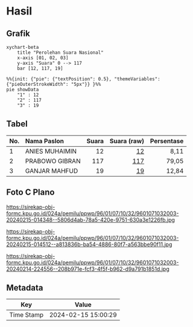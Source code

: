 # Hasil

## Grafik

```mermaid
xychart-beta
    title "Perolehan Suara Nasional"
    x-axis [01, 02, 03]
    y-axis "Suara" 0 --> 117
    bar [12, 117, 19]
```

```mermaid
%%{init: {"pie": {"textPosition": 0.5}, "themeVariables": {"pieOuterStrokeWidth": "5px"}} }%%
pie showData
    "1" : 12
    "2" : 117
    "3" : 19
```

## Tabel

| No. | Nama Paslon    | Suara | Suara (raw) | Persentase |
|:--- |:-------------- | -----:| -----------:| ----------:|
| 1   | ANIES MUHAIMIN | 12    | [12][p-1]   | 8,11       |
| 2   | PRABOWO GIBRAN | 117   | [117][p-2]  | 79,05      |
| 3   | GANJAR MAHFUD  | 19    | [19][p-3]   | 12,84      |


[p-1]: https://github.com/gigit-pemilu/pemilu-2024/blob/main/pilpres/hitung-suara/sub/96-papua-barat-daya/sub/01-sorong/sub/07-aimas/sub/1032-klaigit/sub/003-tps/sub/paslon-1.txt
[p-2]: https://github.com/gigit-pemilu/pemilu-2024/blob/main/pilpres/hitung-suara/sub/96-papua-barat-daya/sub/01-sorong/sub/07-aimas/sub/1032-klaigit/sub/003-tps/sub/paslon-2.txt
[p-3]: https://github.com/gigit-pemilu/pemilu-2024/blob/main/pilpres/hitung-suara/sub/96-papua-barat-daya/sub/01-sorong/sub/07-aimas/sub/1032-klaigit/sub/003-tps/sub/paslon-3.txt

## Foto C Plano

https://sirekap-obj-formc.kpu.go.id/024a/pemilu/ppwp/96/01/07/10/32/9601071032003-20240215-014348--5806d4ab-78a5-420e-9751-630a3e1226fb.jpg

https://sirekap-obj-formc.kpu.go.id/024a/pemilu/ppwp/96/01/07/10/32/9601071032003-20240215-014512--a813836b-ba54-4886-80f7-a563bbe90f11.jpg

https://sirekap-obj-formc.kpu.go.id/024a/pemilu/ppwp/96/01/07/10/32/9601071032003-20240214-224556--208b971e-fcf3-4f5f-b962-d9a791b1851d.jpg


## Metadata

| Key        | Value               |
| ---------- | ------------------- |
| Time Stamp | 2024-02-15 15:00:29 |



